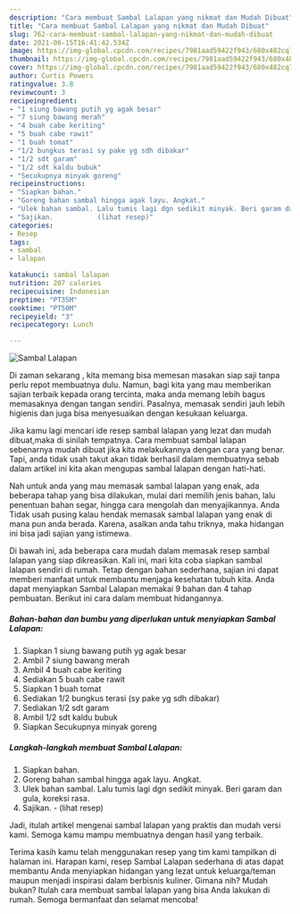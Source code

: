 ```yaml
---
description: "Cara membuat Sambal Lalapan yang nikmat dan Mudah Dibuat"
title: "Cara membuat Sambal Lalapan yang nikmat dan Mudah Dibuat"
slug: 762-cara-membuat-sambal-lalapan-yang-nikmat-dan-mudah-dibuat
date: 2021-06-15T16:41:42.534Z
image: https://img-global.cpcdn.com/recipes/7981aad59422f943/680x482cq70/sambal-lalapan-foto-resep-utama.jpg
thumbnail: https://img-global.cpcdn.com/recipes/7981aad59422f943/680x482cq70/sambal-lalapan-foto-resep-utama.jpg
cover: https://img-global.cpcdn.com/recipes/7981aad59422f943/680x482cq70/sambal-lalapan-foto-resep-utama.jpg
author: Curtis Powers
ratingvalue: 3.8
reviewcount: 3
recipeingredient:
- "1 siung bawang putih yg agak besar"
- "7 siung bawang merah"
- "4 buah cabe keriting"
- "5 buah cabe rawit"
- "1 buah tomat"
- "1/2 bungkus terasi sy pake yg sdh dibakar"
- "1/2 sdt garam"
- "1/2 sdt kaldu bubuk"
- "Secukupnya minyak goreng"
recipeinstructions:
- "Siapkan bahan."
- "Goreng bahan sambal hingga agak layu. Angkat."
- "Ulek bahan sambal. Lalu tumis lagi dgn sedikit minyak. Beri garam dan gula, koreksi rasa."
- "Sajikan.           (lihat resep)"
categories:
- Resep
tags:
- sambal
- lalapan

katakunci: sambal lalapan 
nutrition: 207 calories
recipecuisine: Indonesian
preptime: "PT35M"
cooktime: "PT50M"
recipeyield: "3"
recipecategory: Lunch

---
```



![Sambal Lalapan](https://img-global.cpcdn.com/recipes/7981aad59422f943/680x482cq70/sambal-lalapan-foto-resep-utama.jpg)

Di zaman  sekarang , kita memang bisa memesan masakan siap saji tanpa perlu repot membuatnya dulu. Namun, bagi kita yang mau memberikan sajian terbaik kepada orang tercinta, maka anda memang lebih bagus memasaknya dengan tangan sendiri. Pasalnya, memasak sendiri jauh lebih higienis dan juga bisa menyesuaikan dengan kesukaan keluarga.

Jika kamu lagi mencari ide resep sambal lalapan yang lezat dan mudah dibuat,maka di sinilah tempatnya. Cara membuat sambal lalapan  sebenarnya mudah dibuat jika kita melakukannya dengan cara yang benar. Tapi, anda tidak usah takut akan tidak berhasil dalam membuatnya 
sebab dalam artikel ini kita akan mengupas sambal lalapan dengan hati-hati.  



Nah untuk anda yang mau memasak sambal lalapan yang enak, ada beberapa tahap yang bisa dilakukan, mulai dari memilih jenis bahan, lalu penentuan bahan segar, hingga cara mengolah dan menyajikannya. Anda Tidak usah pusing kalau hendak memasak sambal lalapan yang enak di mana pun anda berada. Karena, asalkan anda  tahu triknya, maka hidangan ini bisa jadi sajian yang istimewa.

Di bawah ini, ada beberapa cara mudah dalam memasak resep sambal lalapan yang siap dikreasikan. Kali ini, mari kita coba siapkan sambal lalapan sendiri di rumah. Tetap dengan bahan sederhana, sajian ini dapat memberi manfaat untuk membantu menjaga kesehatan tubuh kita. Anda dapat menyiapkan Sambal Lalapan memakai 9 bahan dan 4 tahap pembuatan. Berikut ini cara dalam membuat hidangannya.

<!--inarticleads1-->

##### Bahan-bahan dan bumbu yang diperlukan untuk menyiapkan Sambal Lalapan:

1. Siapkan 1 siung bawang putih yg agak besar
1. Ambil 7 siung bawang merah
1. Ambil 4 buah cabe keriting
1. Sediakan 5 buah cabe rawit
1. Siapkan 1 buah tomat
1. Sediakan 1/2 bungkus terasi (sy pake yg sdh dibakar)
1. Sediakan 1/2 sdt garam
1. Ambil 1/2 sdt kaldu bubuk
1. Siapkan Secukupnya minyak goreng




<!--inarticleads2-->

##### Langkah-langkah membuat Sambal Lalapan:

1. Siapkan bahan.
1. Goreng bahan sambal hingga agak layu. Angkat.
1. Ulek bahan sambal. Lalu tumis lagi dgn sedikit minyak. Beri garam dan gula, koreksi rasa.
1. Sajikan. -           (lihat resep)




Jadi, itulah artikel mengenai  sambal lalapan  yang praktis dan mudah versi kami. Semoga kamu mampu membuatnya dengan hasil yang terbaik. 

Terima kasih kamu telah menggunakan resep yang tim kami tampilkan di halaman ini. Harapan kami, resep  Sambal Lalapan sederhana di atas dapat membantu Anda menyiapkan hidangan yang lezat untuk keluarga/teman maupun menjadi inspirasi dalam berbisnis kuliner. Gimana nih? Mudah bukan? Itulah cara membuat sambal lalapan yang bisa Anda lakukan di rumah. Semoga bermanfaat dan selamat mencoba!

